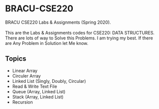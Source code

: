 # BRACU-CSE220
BRACU CSE220 Labs & Assignments (Spring 2020). <br> <br>
This are the Labs & Assignments codes for CSE220: DATA STRUCTURES. There are lots of way to Solve this Problems. I am trying my best. If there are Any Problem in Solution let Me know. 

<h2>Topics</h2>
  <ul>
  <li>Linear Array</li>
  <li>Circuler Array</li>
  <li>Linked List (Singly, Doubly, Circular)</li>
  <li>Read & Write Text File</li>
  <li>Queue (Array, Linked List)</li>
  <li>Stack (Array, Linked List)</li>
  <li>Recursion</li>
</ul>
